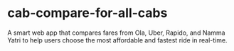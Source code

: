 # cab-compare-for-all-cabs
A smart web app that compares fares from Ola, Uber, Rapido, and Namma Yatri to help users choose the most affordable and fastest ride in real-time.
